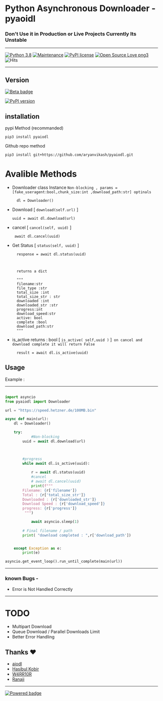 # Python Asynchronous Downloader  - pyaoidl

### Don't Use it in Production or Live Projects Currently Its Unstable
___
 [![Python 3.8](https://img.shields.io/badge/python-3.8-blue.svg)](https://www.python.org/downloads/release/python-360/)
[![Maintenance](https://img.shields.io/badge/Maintained%3F-yes-green.svg)](https://github.com/aryanvikash/pyaiodl)
[![PyPI license](https://img.shields.io/pypi/l/ansicolortags.svg)](https://github.com/aryanvikash/pyaiodl)
[![Open Source Love png3](https://badges.frapsoft.com/os/v3/open-source.png?v=103)](https://github.com/aryanvikash/pyaiodl)
![Hits](https://hits.seeyoufarm.com/api/count/incr/badge.svg?url=https://github.com/aryanvikash/pyaiodl)
___
## Version
[![Beta badge](https://img.shields.io/badge/STATUS-BETA-red.svg)](https://github.com/aryanvikash/pyaiodl)

[![PyPI version](https://badge.fury.io/py/pyaiodl.svg)](https://badge.fury.io/py/pyaiodl)


## installation
pypi Method (recommanded)

    pip3 install pyaiodl

Github repo method
    
    pip3 install git+https://github.com/aryanvikash/pyaiodl.git


# Avalible Methods
- Downloader class Instance
   `Non-blocking , params = [fake_useragent:bool,chunk_size:int ,download_path:str] optinals`
   
        dl = Downloader()
-   Download [ `download(self.url)` ]  

        uuid = await dl.download(url)
- cancel [ `cancel(self, uuid)` ]
       
       await dl.cancel(uuid)
- Get Status [ `status(self, uuid)` ]  
    
        response = await dl.status(uuid)
        

        
        returns a dict

        """
        filename:str
        file_type :str
        total_size :int
        total_size_str : str
        downloaded :int
        downloaded_str :str
        progress:int
        download_speed:str
        active: bool
        complete :bool
        download_path:str
        """

- is_active returns : bool [ `is_active( self,uuid )` ]` on cancel and download complete it will return False` 
    
        result = await dl.is_active(uuid)


## Usage
Example :
___

```py

import asyncio
from pyaiodl import Downloader

url = "https://speed.hetzner.de/100MB.bin"

async def main(url):
    dl = Downloader()

    try:
            #Non-blocking
        uuid = await dl.download(url)


        
        #progress
        while await dl.is_active(uuid):
        
            r = await dl.status(uuid)
            #cancel
            # await dl.cancel(uuid)
            print(f"""
        Filename: {r['filename']}
        Total : {r['total_size_str']}
        Downloaded : {r['downloaded_str']}
        Download Speed : {r['download_speed']}
        progress: {r['progress']}
         """)

            await asyncio.sleep(1)
        
        # Final filename / path
        print( "download completed : ",r['download_path'])


    except Exception as e:
        print(e)

asyncio.get_event_loop().run_until_complete(main(url))
```

___
### known Bugs -
 - Error is Not Handled Correctly

___
# TODO

- Multipart Download
- Queue Download / Parallel Downloads Limit
- Better Error Handling





## Thanks ❤️
- [aiodl](https://github.com/cshuaimin/aiodl)
- [Hasibul Kobir](https://github.com/HasibulKabir)
- [W4RR10R](https://github.com/CW4RR10R)
- [Ranaji](https://t.me/ranaji1425)

___

[![Powered badge](https://img.shields.io/badge/Powered-Aiohttp-green.svg)](https://shields.io/)